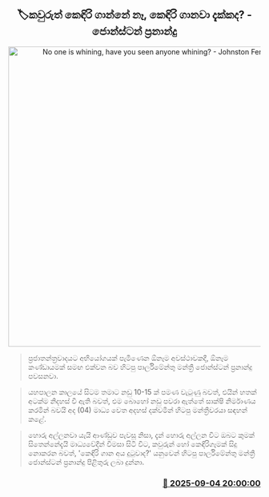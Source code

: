 <p align='center'><b><h2 align='center' title='No one is whining, have you seen anyone whining? - Johnston Fernando'>🏷කවුරුත් කෙඳිරි ගාන්නේ නෑ, කෙඳිරි ගානවා දැක්කද? - ජොන්ස්ටන් ප්‍රනාන්දු</h2></b></p>
<p align='center'><img src='https://helakuru.sgp1.cdn.digitaloceanspaces.com/esana/images/lib/jons-archived.jpg' width='600' alt='No one is whining, have you seen anyone whining? - Johnston Fernando'></p>

> ප්‍රජාතන්ත්‍රවාදයට අභියෝගයක් පැමිණෙන ඕනෑම අවස්ථාවකදී, ඕනෑම කණ්ඩායමක් සමඟ එක්වන බව හිටපු පාර්ලිමේන්තු මන්ත්‍රී ජොන්ස්ටන් ප්‍රනාන්දු පවසනවා.

> යහපාලන කාලයේ සිටම තමාට නඩු 10-15 ක් පමණ වැටුණු බවත්, එයින් හතක් අටක්ම නිදහස් වී ඇති බවත්, එම බොහෝ නඩු පවරා ඇත්තේ සාක්ෂි නිර්මාණය කරමින් බවයි අද (04) මාධ්‍ය වෙත අදහස් දක්වමින් හිටපු මන්ත්‍රීවරයා සඳහන් කළේ.

> හොරු අල්ලනවා යැයි ආණ්ඩුව පැවසූ නිසා, දැන් හොරු අල්ලන විට ඔබට කුමක් සිතෙන්නේදැයි මාධ්‍යවේදීන් විමසා සිටි විට, කවුරුන් හෝ කෙඳිරිගෑමක් සිදු නොකරන බවත්, 'කෙඳිරි ගාන අය දුටුවාද?' යනුවෙන් හිටපු පාර්ලිමේන්තු මන්ත්‍රී ජොන්ස්ටන් ප්‍රනාන්දු පිළිතුරු ලබා දුන්නා.



<h3 align='right'><a href='https://www.helakuru.lk/esana/p/113354/'>📅 2025-09-04 20:00:00</a></h3>
